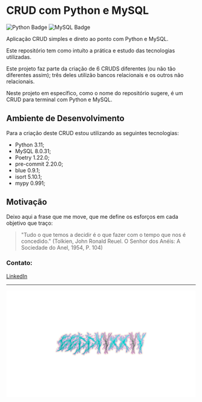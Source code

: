 # CRUD com Python e MySQL

![Python Badge](https://img.shields.io/badge/Python-1076AB?style=for-the-badge&logo=python&logoColor=white)
![MySQL Badge](https://img.shields.io/badge/mysql-3776AB.svg?style=for-the-badge&logo=mysql&logoColor=white)

Aplicação CRUD simples e direto ao ponto com Python e MySQL.

Este repositório tem como intuíto a prática e estudo das tecnologias utilizadas.

Este projeto faz parte da criação de 6 CRUDS diferentes (ou não tão diferentes assim);
três deles utilizão bancos relacionais e os outros não relacionais.

Neste projeto em específico, como o nome do repositório sugere, é um CRUD para terminal
com Python e MySQL.


## Ambiente de Desenvolvimento

Para a criação deste CRUD estou utilizando as seguintes tecnologias:

- Python 3.11;
- MySQL 8.0.31;
- Poetry 1.22.0;
- pre-commit 2.20.0;
- blue 0.9.1;
- isort 5.10.1;
- mypy 0.991;

## Motivação

Deixo aqui a frase que me move, que me define os esforços em cada objetivo que traço:

> "Tudo o que temos a decidir é o que fazer com o tempo que nos é concedido."
> (Tolkien, John Ronald Reuel. O Senhor dos Anéis: A Sociedade do Anel, 1954, P. 104)

### Contato:

[LinkedIn](https://www.linkedin.com/in/eeddyyxxyy/ "Para contato profissional")

---

![Eddy](logo.png)